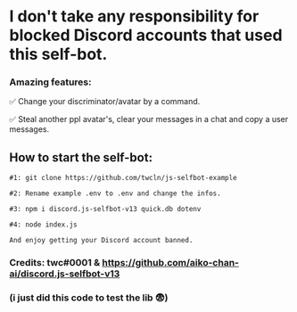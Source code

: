 # I don't take any responsibility for blocked Discord accounts that used this self-bot.
### Amazing features: 
✅ Change your discriminator/avatar by a command.

✅ Steal another ppl avatar's, clear your messages in a chat and copy a user messages.

## How to start the self-bot:
```
#1: git clone https://github.com/twcln/js-selfbot-example

#2: Rename example .env to .env and change the infos.

#3: npm i discord.js-selfbot-v13 quick.db dotenv

#4: node index.js

And enjoy getting your Discord account banned.
```
### Credits: twc#0001 & https://github.com/aiko-chan-ai/discord.js-selfbot-v13 
### (i just did this code to test the lib 😨)
